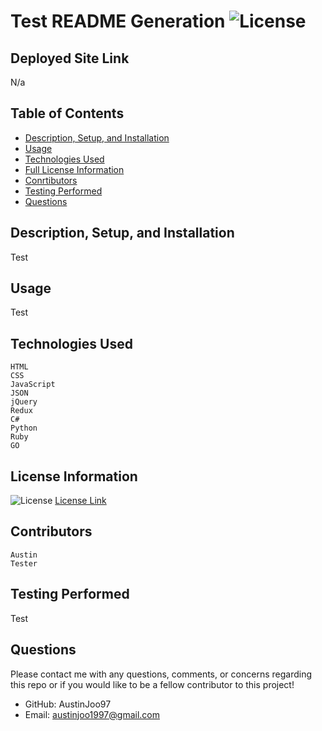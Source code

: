 # Test README Generation ![License](https://img.shields.io/badge/License-MIT-yellow.svg)

## Deployed Site Link 

N/a


## Table of Contents

- [Description, Setup, and Installation](#description-setup-and-installation)
- [Usage](#usage)
- [Technologies Used](#technologies-used)
- [Full License Information](#license-information)
- [Conrtibutors](#contributors)
- [Testing Performed](#testing-performed)
- [Questions](#questions)


## Description, Setup, and Installation
Test

## Usage
Test

## Technologies Used
```
HTML
CSS
JavaScript
JSON
jQuery
Redux
C#
Python
Ruby
GO
```

## License Information
![License](https://img.shields.io/badge/License-MIT-yellow.svg)
[License Link](https://opensource.org/licenses/MIT)

## Contributors
```
Austin
Tester
```

## Testing Performed
Test

## Questions
Please contact me with any questions, comments, or concerns regarding this repo or if you would like to be a fellow contributor to this project!
- GitHub: AustinJoo97 
- Email: austinjoo1997@gmail.com
